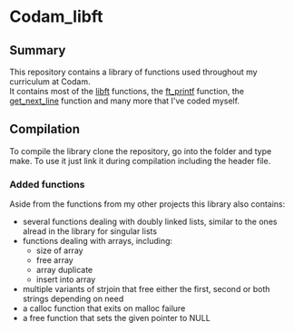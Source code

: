 # Codam_libft

## Summary

This repository contains a library of functions used throughout my curriculum at Codam.  
It contains most of the [libft](https://github.com/jmolenaa/libft) functions, the [ft_printf](https://github.com/jmolenaa/ft_printf) function, the [get_next_line](https://github.com/jmolenaa/get_next_line) function and many more that I've coded myself.

## Compilation

To compile the library clone the repository, go into the folder and type make. To use it just link it during compilation including the header file.

### Added functions

Aside from the functions from my other projects this library also contains:
- several functions dealing with doubly linked lists, similar to the ones alread in the library for singular lists
- functions dealing with arrays, including:
  - size of array
  - free array
  - array duplicate
  - insert into array
- multiple variants of strjoin that free either the first, second or both strings depending on need
- a calloc function that exits on malloc failure
- a free function that sets the given pointer to NULL
